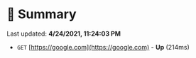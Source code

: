 # 📖 Summary
Last updated: **4/24/2021, 11:24:03 PM**

- `GET` [https://google.com](https://google.com) - **Up** (214ms)
